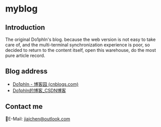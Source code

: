# myblog

## Introduction

The original Do1phln's blog. because the web version is not easy to take care of, and the multi-terminal synchronization experience is poor, so decided to return to the content itself, open this warehouse, do the most pure article record.

## Blog address

- [Do1phln - 博客园 (cnblogs.com)](https://www.cnblogs.com/cjjcn)
- [Do1phln的博客_CSDN博客](https://blog.csdn.net/Do1phln)

## Contact me

:email:E-Mail: [jiajchen@outlook.com](mailto:jiajchencn@outlook.com)

